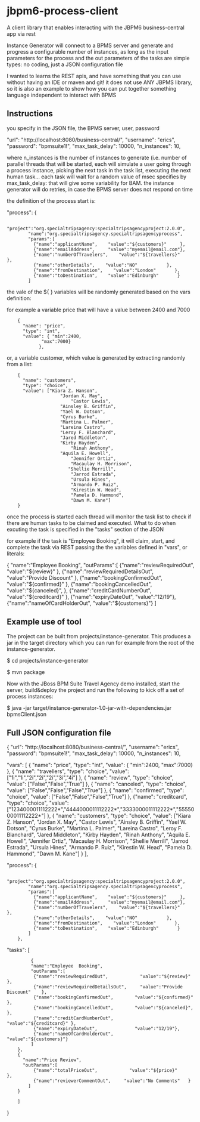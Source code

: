 jbpm6-process-client
====================

A client library that enables interacting with the JBPM6 business-central app via rest

Instance Generator will connect to a BPMS server and generate and  progress a configurable number of instances, as long as the input parameters for the process and the out parameters of the tasks are simple types: no coding, just a JSON configuration file

I wanted to learns the REST apis, and have something that you can use without having an IDE or maven and git! it does not use ANY JBPMS library, so it is also an example to show how you can put together something language independent to interact with BPMS


Instructions
------------

you specify in the JSON file, the BPMS server, user, password

  "url":    "http://localhost:8080/business-central/",
  "username":  "erics",
  "password":  "bpmsuite1!",
  "max_task_delay": 10000,
  "n_instances": 10,

where n_instances is the number of instances to generate (i.e. number of parallel threads that will be started, each will simulate a user going through a process instance, picking the next task in the task list, executing the next human task... each task will wait for a random value of msec specifies by max_task_delay: that will give some variability for BAM. the instance generator will do retries, in case the BPMS server does not respond on time

the definition of the process start is:

   "process": {

            "project":"org.specialtripsagency:specialtripsagencyproject:2.0.0",
            "name":"org.specialtripsagency.specialtripsagencyprocess",
            "params":[
              {"name":"applicantName",    "value":"${customers}"     },
              {"name":"emailAddress",     "value":"myemail@email.com"},
              {"name":"numberOfTravelers",    "value":"${travellers}"    },
              {"name":"otherDetails",    "value":"NO"           },
              {"name":"fromDestination",    "value":"London"       },
              {"name":"toDestination",    "value":"Edinburgh"       }
            ]


the vale of the  ${ } variables  will be randomly  generated  based on the vars definition:

for example a variable price that will have a value between 2400 and 7000

        {
          "name": "price",
          "type": "int",
          "value": { "min":2400,
                 "max":7000}
                },

or, a variable customer, which value is generated by extracting randomly from a list:

        {
          "name": "customers",
          "type": "choice",
          "value": ["Kiara Z. Hanson",
                        "Jordan X. May",
                            "Castor Lewis",
                        "Ainsley B. Griffin",
                        "Yael W. Dotson",
                        "Cyrus Burke",
                        "Martina L. Palmer",
                        "Lareina Castro",
                        "Leroy F. Blanchard",
                        "Jared Middleton",
                        "Kirby Hayden",
                            "Rinah Anthony",
                        "Aquila E. Howell",
                            "Jennifer Ortiz",
                            "Macaulay H. Morrison",
                           "Shellie Merrill",
                            "Jarrod Estrada",
                            "Ursula Hines",
                            "Armando P. Ruiz",
                            "Kirestin W. Head",
                            "Pamela D. Hammond",
                            "Dawn M. Kane"]
        }

once the process is started each thread will monitor the task list to check if there are human tasks to be claimed and executed.
What to do when excuting the task is specified in the "tasks" section of the JSON

for example
if the task is "Employee Booking", it will claim, start, and complete the task via REST passing the the variables defined in "vars",  or literals:

 {
             "name":"Employee  Booking",
             "outParams":[
              {"name":"reviewRequiredOut",            "value":"${review}"     },
              {"name":"reviewRequiredDetailsOut",     "value":"Provide Discount"    },
              {"name":"bookingConfirmedOut",        "value":"${confirmed}"    },
              {"name":"bookingCancelledOut",        "value":"${canceled}",     },
              {"name":"creditCardNumberOut",        "value":"${creditcard}" },
              {"name":"expiryDateOut",              "value":"12/19"},
              {"name":"nameOfCardHolderOut",        "value":"${customers}"}
             ]


Example use of tool
-------------------
The project can be built from projects/instance-generator. This produces a jar in the target directory which you can run
for example from the root of the instance-generator.

$ cd projects/instance-generator

$ mvn package

Now with the JBoss BPM Suite Travel Agency demo installed, start the server, build&deploy the project and run the following 
to kick off a set of process instances:

$ java -jar target/instance-generator-1.0-jar-with-dependencies.jar bpmsClient.json


Full JSON configuration file
----------------------------------------------------------------------------------------------------------
{
  "url":    "http://localhost:8080/business-central/",
  "username":  "erics",
  "password":  "bpmsuite1!",
  "max_task_delay": 10000,
  "n_instances": 10,



   "vars": [
        {
          "name": "price",
          "type": "int",
          "value": { "min":2400,
                 "max":7000}
                },
        {
          "name": "travellers",
          "type": "choice",
                  "value": ["1i","1i","2i","2i","2i","3i","4i"]
        },
        {
          "name": "review",
          "type": "choice",
          "value": ["False","False","True"]
        },
        {
          "name": "canceled",
          "type": "choice",
          "value": ["False","False","False","True"]
        },
        {
          "name": "confirmed",
          "type": "choice",
          "value": ["False","False","False","True"]
        },
        {"name": "creditcard",
             "type": "choice",
         "value": ["1234000011112222*","4444000011112222*","3333000011112222*","5555000011112222*"]
        },
        {
          "name": "customers",
          "type": "choice",
          "value": ["Kiara Z. Hanson",
                        "Jordan X. May",
                            "Castor Lewis",
                        "Ainsley B. Griffin",
                        "Yael W. Dotson",
                        "Cyrus Burke",
                        "Martina L. Palmer",
                        "Lareina Castro",
                        "Leroy F. Blanchard",
                        "Jared Middleton",
                        "Kirby Hayden",
                            "Rinah Anthony",
                        "Aquila E. Howell",
                            "Jennifer Ortiz",
                            "Macaulay H. Morrison",
                           "Shellie Merrill",
                            "Jarrod Estrada",
                            "Ursula Hines",
                            "Armando P. Ruiz",
                            "Kirestin W. Head",
                            "Pamela D. Hammond",
                            "Dawn M. Kane"]
        }
        ],

   "process": {

            "project":"org.specialtripsagency:specialtripsagencyproject:2.0.0",
            "name":"org.specialtripsagency.specialtripsagencyprocess",
            "params":[
              {"name":"applicantName",    "value":"${customers}"     },
              {"name":"emailAddress",     "value":"myemail@email.com"},
              {"name":"numberOfTravelers",    "value":"${travellers}"    },
              {"name":"otherDetails",    "value":"NO"           },
              {"name":"fromDestination",    "value":"London"       },
              {"name":"toDestination",    "value":"Edinburgh"       }
            ]
        },    




   "tasks": [

             {
             "name":"Employee  Booking",
             "outParams":[
              {"name":"reviewRequiredOut",            "value":"${review}"     },
              {"name":"reviewRequiredDetailsOut",     "value":"Provide Discount"    },
              {"name":"bookingConfirmedOut",        "value":"${confirmed}"    },
              {"name":"bookingCancelledOut",        "value":"${canceled}",     },
              {"name":"creditCardNumberOut",        "value":"${creditcard}" },
              {"name":"expiryDateOut",              "value":"12/19"},
              {"name":"nameOfCardHolderOut",        "value":"${customers}"}
             ]
        },
        {
          "name":"Price Review",
          "outParams":[
              {"name":"totalPriceOut",            "value":"${price}"     },
              {"name":"reviewerCommentOut",     "value":"No Comments"   }
            ]
        }
              
        ]

}

